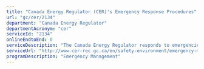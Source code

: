 ```yaml
---
title: "Canada Energy Regulator (CER)'s Emergency Response Procedures"
url: "gc/cer/2134"
department: "Canada Energy Regulator"
departmentAcronym: "cer"
serviceId: "2134"
onlineEndtoEnd: 0
serviceDescription: "The Canada Energy Regulator responds to emergencies to monitor, observe, and assess the overall effectiveness of a regulated company’s emergency response and to hold the company accountable for responding appropriately."
serviceUrl: "http://www.cer-rec.gc.ca/en/safety-environment/emergency-management/"
programDescription: "Emergency Management"
---
```

